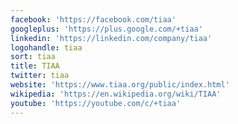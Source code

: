 ```yaml
---
facebook: 'https://facebook.com/tiaa'
googleplus: 'https://plus.google.com/+tiaa'
linkedin: 'https://linkedin.com/company/tiaa'
logohandle: tiaa
sort: tiaa
title: TIAA
twitter: tiaa
website: 'https://www.tiaa.org/public/index.html'
wikipedia: 'https://en.wikipedia.org/wiki/TIAA'
youtube: 'https://youtube.com/c/+tiaa'
---
```

